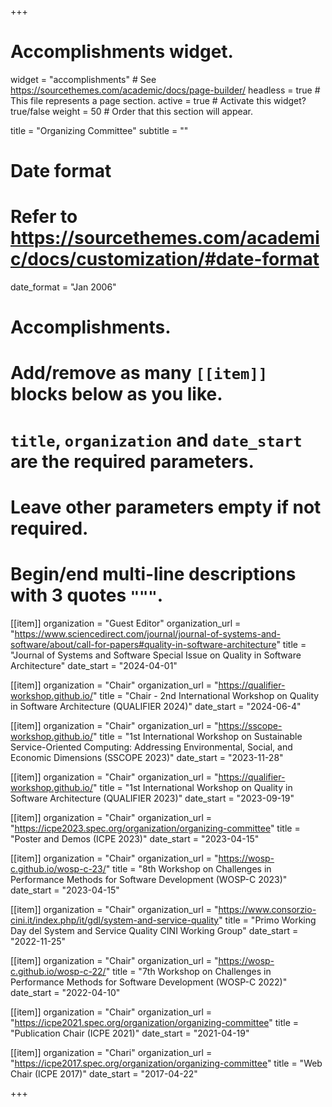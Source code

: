 +++
# Accomplishments widget.
widget = "accomplishments"  # See https://sourcethemes.com/academic/docs/page-builder/
headless = true  # This file represents a page section.
active = true  # Activate this widget? true/false
weight = 50  # Order that this section will appear.

title = "Organizing Committee"
subtitle = ""

# Date format
#   Refer to https://sourcethemes.com/academic/docs/customization/#date-format
date_format = "Jan 2006"

# Accomplishments.
#   Add/remove as many `[[item]]` blocks below as you like.
#   `title`, `organization` and `date_start` are the required parameters.
#   Leave other parameters empty if not required.
#   Begin/end multi-line descriptions with 3 quotes `"""`.

[[item]]
  organization = "Guest Editor"
  organization_url = "https://www.sciencedirect.com/journal/journal-of-systems-and-software/about/call-for-papers#quality-in-software-architecture"
  title = "Journal of Systems and Software Special Issue on Quality in Software Architecture"
  date_start = "2024-04-01"

[[item]]
  organization = "Chair"
  organization_url = "https://qualifier-workshop.github.io/"
  title = "Chair - 2nd International Workshop on Quality in Software Architecture (QUALIFIER 2024)"
  date_start = "2024-06-4"

[[item]]
  organization = "Chair"
  organization_url = "https://sscope-workshop.github.io/"
  title = "1st International Workshop on Sustainable Service-Oriented Computing: Addressing Environmental, Social, and Economic Dimensions (SSCOPE 2023)"
  date_start = "2023-11-28"

[[item]]
  organization = "Chair"
  organization_url = "https://qualifier-workshop.github.io/"
  title = "1st International Workshop on Quality in Software Architecture (QUALIFIER 2023)"
  date_start = "2023-09-19"

[[item]]
  organization = "Chair"
  organization_url = "https://icpe2023.spec.org/organization/organizing-committee"
  title = "Poster and Demos (ICPE 2023)"
  date_start = "2023-04-15"

[[item]]
  organization = "Chair"
  organization_url = "https://wosp-c.github.io/wosp-c-23/"
  title = "8th Workshop on Challenges in Performance Methods for Software Development (WOSP-C 2023)"
  date_start = "2023-04-15"

[[item]]
  organization = "Chair"
  organization_url = "https://www.consorzio-cini.it/index.php/it/gdl/system-and-service-quality"
  title = "Primo Working Day del System and Service Quality CINI Working Group"
  date_start = "2022-11-25"

[[item]]
  organization = "Chair"
  organization_url = "https://wosp-c.github.io/wosp-c-22/"
  title = "7th Workshop on Challenges in Performance Methods for Software Development (WOSP-C 2022)"
  date_start = "2022-04-10"

[[item]]
  organization = "Chair"
  organization_url = "https://icpe2021.spec.org/organization/organizing-committee"
  title = "Publication Chair (ICPE 2021)"
  date_start = "2021-04-19"

[[item]]
  organization = "Chari"
  organization_url = "https://icpe2017.spec.org/organization/organizing-committee"
  title = "Web Chair (ICPE 2017)"
  date_start = "2017-04-22"	

+++
